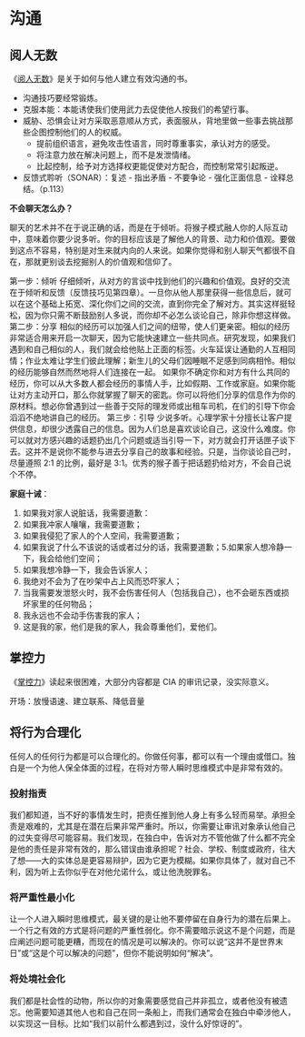 # 沟通

## 阅人无数

《[阅人无数](https://book.douban.com/subject/35440574/)》是关于如何与他人建立有效沟通的书。

- 沟通技巧要经常锻炼。
- 克服本能：本能诱使我们使用武力去促使他人按我们的希望行事。
- 威胁、恐惧会让对方采取恶意顺从方式，表面服从，背地里做一些事去挑战那些企图控制他们的人的权威。
  - 提前组织语言，避免攻击性语言，同时尊重事实，承认对方的感受。
  - 将注意力放在解决问题上，而不是发泄情绪。
  - 比起控制，给予对方选择权更能促使对方配合，而控制常常引起叛逆。
- 反馈式聆听（SONAR）：复述 - 指出矛盾 - 不要争论 - 强化正面信息 - 诠释总结。（p.113）

**不会聊天怎么办？**

聊天的艺术并不在于说正确的话，而是在于倾听。将猴子模式融人你的人际互动中，意味着你要少说多听。你的目标应该是了解他人的背景、动力和价值观。要做到这点不容易，特别是对生来就内向的人来说。如果你觉得和别人聊天气都很不自在，那就更别谈去挖掘别人的价值观和信仰了。

第一步：倾听
仔细倾听，从对方的言谈中找到他们的兴趣和价值观。良好的交流在于倾听和反馈（反馈技巧见第四章）。一旦你从他人那里获得一些信息后，就可以在这个基础上拓宽、深化你们之间的交流，直到你完全了解对方。其实这样挺轻松，因为你只需不断鼓励别人多说，而你却不必怎么谈论自己，除非你想这样做。
第二步：分享
相似的经历可以加强人们之间的纽带，使人们更亲密。相似的经历非常适合用来开启一次聊天，因为它能快速建立一些共同点。研究发现，如果我们遇到和自己相似的人，我们就会给他贴上正面的标签。火车延误让通勤的人互相同情；作业太难让学生们彼此理解；新生儿的父母们因睡眠不足感到同病相怜。相似的经历能够自然而然地将人们连接在一起。
如果你不确定你和对方有什么共同的经历，你可以从大多数人都会经历的事情人手，比如假期、工作或家庭。如果你能让对方主动开口，那么你就掌握了聊天的密匙。你可以将他们分享的信息作为你的原材料。想必你曾遇到过一些善于交际的理发师或出租车司机，在们的引导下你会滔滔不绝地讲自己的经历。
第三步：引导
少说多听。心理学家十分擅长让客户提供信息，却很少透露自己的信息。因为人们总是喜欢谈论自己，这没什么难度。你可以就对方感兴趣的话题扔出几个问题或适当引导一下，对方就会打开话匣子谈下去。这并不是说你不能参与进去分享自己的故事和经验。只是，当你谈论自己时，尽量遵照 2:1 的比例，最好是 3:1。优秀的猴子善于把话题扔给对方，不会自己说个不停。

**家庭十诫**：

1. 如果我对家人说脏话，我需要道歉：
2. 如果我冲家人嚷嚷，我需要道歉；
3. 如果我侵犯了家人的个人空间，我需要道歉；
4. 如果我说了什么不该说的话或者过分的话，我需要道歉；5.如果家人想冷静一下，我会给他们空间；
5. 如果我想冷静一下，我会告诉家人；
6. 我绝对不会为了在吵架中占上风而恐吓家人；
7. 当我需要发泄怒火时，我不会伤害任何人（包括我自己），也不会砸东西或损坏家里的任何物品；
8. 我永远也不会动手伤害我的家人；
9.  这是我的家，他们是我的家人，我会尊重他们，爱他们。

## 掌控力

《[掌控力](https://book.douban.com/subject/26970523/)》读起来很困难，大部分内容都是 CIA 的审讯记录，没实际意义。

开场：放慢语速、建立联系、降低音量

## 将行为合理化

任何人的任何行为都是可以合理化的。你做任何事，都可以有一个理由或借口。独白是一个为他人保全体面的过程，在将对方带人瞬时思维模式中是非常有效的。

### 投射指责

我们都知道，当不好的事情发生时，把责任推到他人身上有多么轻而易举。承担全责是艰难的，尤其是在潜在后果非常严重时。所以，你需要让审讯对象承认他自己的过失变得尽可能容易。我们发现，在独白中，告诉对方不管他做了什么都不完全是他的责任是非常有效的，那么错误由谁承担呢？社会、学校、制度或政府，往大了想——大的实体总是更容易辩护，因为它更为模糊。如果你具体了，就对自己不利，因为听上去你似乎在对他允诺什么，或让他洗脱罪名。

### 将严重性最小化

让一个人进入瞬时思维模式，最关键的是让他不要停留在自身行为的潜在后果上。一个行之有效的方式是将问题的严重性弱化。你不需要暗示说这不是个问题，而是应阐述问题可能更糟，而现在的情况是可以解决的。你可以说“这并不是世界末日”或“这是个可以解决的问题”，但你不能说明如何“解决”。

### 将处境社会化

我们都是社会性的动物，所以你的对象需要感觉自己并非孤立，或者他没有被遗忘。他需要知道其他人也和自己在同一条船上，而我们通常会在独白中牵涉他人，以实现这一目标。比如“我们以前什么都遇到过，没什么好惊讶的”。